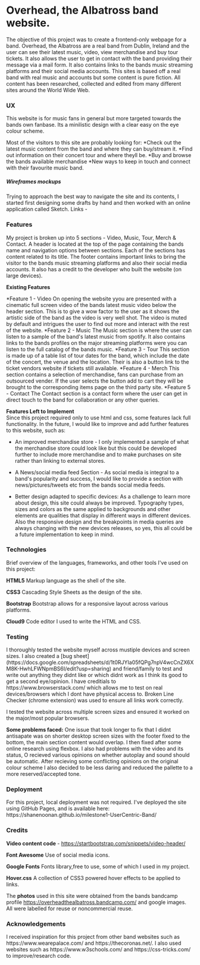 <h1>Overhead, the Albatross band website.</h1>

The objective of this project was to create a frontend-only webpage for a band. Overhead, the Albatross are a real band from Dublin, Ireland and the user can see their latest music, video, view merchandise and buy tour tickets. It also allows the user to get in contact with the band providing their message via a mail form. It also contains links to the bands music streaming platforms and their social media accounts. This sites is based off a real band with real music and accounts but some content is pure fiction. All content has been researched, collected and edited from many different sites around the World Wide Web.

<h3>UX</h3>
This website is for music fans in general but more targeted towards the bands own fanbase. Its a minilistic design with a clear easy on the eye colour scheme. 

Most of the visitors to this site are probably looking for:
*Check out the latest music content from the band and where they can buy/stream it.
*Find out information on their concert tour and where theyll be.
*Buy and browse the bands available merchandise
*New ways to keep in touch and connect with their favourite music band.

<h5>Wireframes mockups</h5>

Trying to approach the best way to navigate the site and its contents, I started first designing some drafts by hand and then worked with an online application called Sketch.
Links - 

<h3>Features</h3>
My project is broken up into 5 sections - Video, Music, Tour, Merch & Contact. A header is located at the top of the page containing the bands name and navigation options between sections.
Each of the sections has content related to its title.
The footer contains important links to bring the visitor to the bands music streaming platforms and also their social media accounts. It also has a credit to the developer who built the website (on large devices).

**Existing Features** 

*Feature 1 - Video
On opening the website yyou are presented with a cinematic full screen video of the bands latest music video below the header section. This is to give a wow factor to the user as it shows the artistic side of the band as the video is very well shot. The video is muted by default and intrigues the user to find out more and interact with the rest of the website.
*Feature 2 - Music
The Music section is where the user can listen to a sample  of the band's latest music from spotify. It also contains links to the bands profiles on the major streaming platforms were you can listen to the full catalog of the bands music.
*Feature 3 - Tour
This section is made up of a table list of tour dates for the band, which include the date of the concert, the venue and the location. Their is also a button link to the ticket vendors website if tickets still available.
*Feature 4 - Merch
This section contains a selection of merchandise, fans can purchase from an outsourced vender. If the user selects the button add to cart they will be brought to the corresponding items page on the third party site.
*Feature 5 - Contact
The Contact section is a contact form where the user can get in direct touch to the band for collaboration or any other queries.

**Features Left to Implement**  
Since this project required only to use html and css, some features lack full functionality. In the future, I would like to improve and add further features to this website, such as:

* An improved merchandise store - I only implemented a sample of what the merchandise store could look like but this could be developed further to include more merchandise and to make purchases on site rather than linking to external stores.

* A News/social media feed Section - As social media is integral to a band's popularity and success, I would like to provide a section with news/pictures/tweets etc from the bands social media feeds.

* Better design adapted to specific devices: As a challenge to learn more about design, this site could always be improved. Typography types, sizes and colors as the same applied to backgrounds and other elements are qualities that display in different ways in different devices. Also the responsive design and the breakpoints in media queries are always changing with the new devices releases, so yes, this all could be a future implementation to keep in mind.

<h3>Technologies</h3>

Brief overview of the languages, frameworks, and other tools I've used on this project:

**HTML5**  Markup language as the shell of the site.

**CSS3** Cascading Style Sheets as the design of the site.

**Bootstrap** Bootstrap allows for a responsive layout across various platforms.

**Cloud9** Code editor I used to write the HTML and CSS.

<h3>Testing</h3>
I thoroughly tested the website myself across mustiple devices and screen sizes. I also created a [bug sheet](https://docs.google.com/spreadsheets/d/1t0RJYIa05fQPg7npV4wcCnZX6XM8K-HwhLFWNpmBS6I/edit?usp=sharing) and friend/family to test and write out anything they didnt like or which didnt work as I think its good to get a second eye/opinion. I have creditials to https://www.browserstack.com/ which allows me to test on real devices/browsers which I dont have physical access to. Broken Line Checker (chrome extension) was used to ensure all links work correctly.

I tested the website across multiple screen sizes and ensured it worked on the major/most popular browsers.

**Some problems faced:**
One issue that took longer to fix that I didnt antisapate was on shorter desktop screen sizes with the footer fixed to the bottom, the main section content would overlap. I then fixed after some online research using flexbox.
I also had problems with the video and its status, O recieved various opinions on whether autoplay and sound should be automatic.
After recieving some conflicting opinions on the original colour scheme I also decided to be less daring and reduced the pallette to a more reserved/accepted tone.

<h3>Deployment</h3>
For this project, local deployment was not required. I've deployed the site using GitHub Pages, and is available here: https://shanenoonan.github.io/milestone1-UserCentric-Band/

<h3>Credits</h3>

**Video content code** - https://startbootstrap.com/snippets/video-header/

**Font Awesome** Use of social media icons.

**Google Fonts** Fonts library,free to use, some of which I used in my project.

**Hover.css** A collection of CSS3 powered hover effects to be applied to links.

The **photos** used in this site were obtained from the bands bandcamp profile https://overheadthealbatross.bandcamp.com/ and google images. All were labelled for reuse or noncommercial reuse.

<h3>Acknowledgements</h3>
I received inspiration for this project from other band websites such as https://www.wearepalace.com/ and https://thecoronas.net/. 
I also used websites such as https://www.w3schools.com/ and https://css-tricks.com/ to improve/research code.
